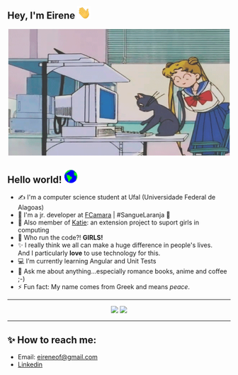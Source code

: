 ## Hey, I'm Eirene  <img src="assets/Hi.gif" width="30">

<div align="center">
  <img  alt="GIF" src="assets/tumblr_mt3lpxmL0v1r0dbsno1_500.gif" width="500" height="285" />
  
 </div>


## Hello world! <img src="assets/Earth.gif" width="30">

- ✍ I'm a computer science student at Ufal (Universidade Federal de Alagoas)
- :rocket: I'm a jr. developer at [FCamara](https://fcamara.com/)  |  #SangueLaranja 🧡
- :dancer: Also member of [Katie](https://ic.ufal.br/extensao/katie/): an extension project to suport girls in computing
- 👯 Who run the code?! **GIRLS!**
- :sparkles: I really think we all can make a huge difference in people's lives.<br>And I particularly **love** to use technology for this.
- :computer: I’m currently learning Angular and Unit Tests
- 💬 Ask me about anything...especially romance books, anime and coffee ;-)
- ⚡ Fun fact: My name comes from Greek and means *peace*.

<hr>

<div align="center">
  <img height="195em" src="https://github-readme-stats.vercel.app/api/top-langs/?username=eireneof&layout=compact&theme=radical"/>
  <img height="195em" src="https://github-readme-stats.vercel.app/api?username=eireneof&show_icons=true&theme=radical"/>
</div>

<hr>

## :sparkles: How to reach me: 

- Email: eireneof@gmail.com
- [Linkedin](https://www.linkedin.com/in/eirenefireman/)



